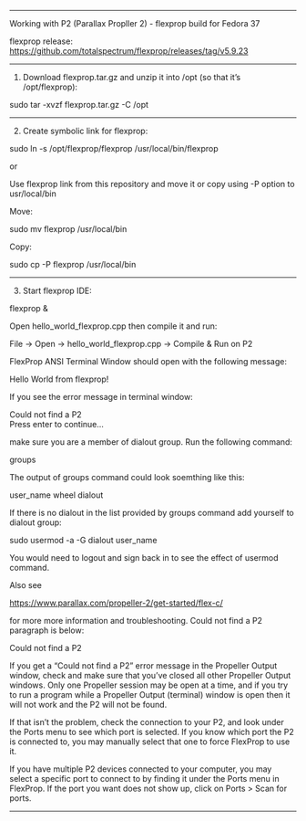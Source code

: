 *******************************************************************************************

Working with P2 (Parallax Propller 2) - flexprop build for Fedora 37

flexprop release:
https://github.com/totalspectrum/flexprop/releases/tag/v5.9.23

******************************************************************************************

1. Download flexprop.tar.gz and unzip it into /opt (so that it’s /opt/flexprop):

sudo tar -xvzf flexprop.tar.gz -C /opt

*****************************************************************************************

2. Create symbolic link for flexprop:

sudo ln -s /opt/flexprop/flexprop /usr/local/bin/flexprop 

or 

Use flexprop link from this repository and move it or copy using -P option to usr/local/bin

Move:

sudo mv flexprop /usr/local/bin 

Copy:

sudo cp -P flexprop /usr/local/bin

****************************************************************************************

3. Start flexprop IDE:

flexprop &

Open hello_world_flexprop.cpp then compile it and run: 
 
File -> Open -> hello_world_flexprop.cpp -> Compile & Run on P2

FlexProp ANSI Terminal Window should open with the following message:

Hello World from flexprop! 


If you see the error message in terminal window:  

Could not find a P2                                                             
                   Press enter to continue...

make sure you are a member of dialout group. Run the following command:

groups

The output of groups command could look soemthing like this:

user_name wheel dialout

If there is no dialout in the list provided by groups command add yourself to dialout group:

sudo usermod -a -G dialout user_name

You would need to logout and sign back in to see the effect of usermod command.

Also see 

https://www.parallax.com/propeller-2/get-started/flex-c/

for more more information and troubleshooting. Could not find a P2 paragraph is below:

Could not find a P2

If you get a “Could not find a P2” error message in the Propeller Output window, check and make sure that you’ve closed all other Propeller Output windows. Only one Propeller session may be open at a time, and if you try to run a program while a Propeller Output (terminal) window is open then it will not work and the P2 will not be found.

If that isn’t the problem, check the connection to your P2, and look under the Ports menu to see which port is selected. If you know which port the P2 is connected to, you may manually select that one to force FlexProp to use it.

If you have multiple P2 devices connected to your computer, you may select a specific port to connect to by finding it under the Ports menu in FlexProp. If the port you want does not show up, click on Ports > Scan for ports.
  
*******************************************************************************************

